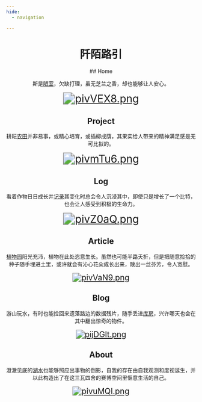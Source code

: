 ```yaml
---
hide:
  - navigation

---
```


# <center>阡陌路引 </center>
<center>
## Home

斯是[陋室](index.md)，欠缺打理，虽无芝兰之香，却也能够让人安心。

[<img src="https://s11.ax1x.com/2024/01/03/pivVEX8.png" alt="pivVEX8.png" style="zoom:200%;" />](index.md)

## Project

耕耘[农田](projects/index.md)并非易事，或精心培育，或插柳成荫，其果实给人带来的精神满足感是无可比拟的。

[<img src="https://s11.ax1x.com/2024/01/03/pivmTu6.png" alt="pivmTu6.png" style="zoom:200%;" />](projects/index.md)



## Log

看着作物日日成长并[记录](logs/index.md)其变化时总会令人沉浸其中，即使只是增长了一个比特，也会让人感受到积极的生命力。

[<img src="https://s11.ax1x.com/2024/01/03/pivZ0aQ.png" alt="pivZ0aQ.png" style="zoom:200%;" />](logs/index.md)

## Article

[植物园](articals/index.md)阳光充沛，植物在此处恣意生长。虽然也可能半路夭折，但是把随意捡拾的种子随手埋进土里，或许就会有沁心花朵成长出来，散出一丝芬芳，令人宽慰。

[<img src="https://s11.ax1x.com/2024/01/03/pivVaN9.png" alt="pivVaN9.png" style="zoom:150%;" />](articles/index.md)

## Blog

游山玩水，有时也能捡回来遗落路边的数据残片，随手丢进[库房](blog/index.md)，兴许哪天也会在其中翻出惊奇的物件。

[<img src="https://s11.ax1x.com/2024/01/03/pijDGlt.png" alt="pijDGlt.png" style="zoom:150%;" />](blog/index.md)

## About

澄澈见底的[湖水](about/index.md)也能够照应出事物的倒影，自我的存在由自我观测和度视诞生，并以此构造出了在这三瓦四舍的赛博空间里惬意生活的自己。

[<img src="https://s11.ax1x.com/2024/01/03/pivuMQI.png" alt="pivuMQI.png" style="zoom:150%;" />](about/index.md)

</center>
